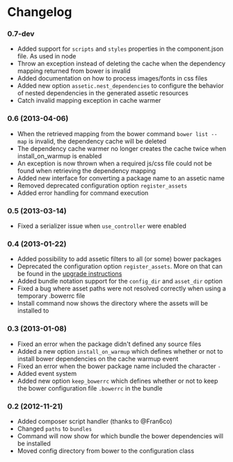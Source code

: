 Changelog
=========

### 0.7-dev

* Added support for ```scripts``` and ```styles``` properties in the component.json file. As used in node
* Throw an exception instead of deleting the cache when the dependency mapping returned from bower is invalid
* Added documentation on how to process images/fonts in css files
* Added new option `assetic.nest_dependencies` to configure the behavior of nested dependencies in the generated assetic resources
* Catch invalid mapping exception in cache warmer

### 0.6 (2013-04-06)

* When the retrieved mapping from the bower command ```bower list --map``` is invalid, the dependency cache will be deleted
* The dependency cache warmer no longer creates the cache twice when install_on_warmup is enabled
* An exception is now thrown when a required js/css file could not be found when retrieving the dependency mapping
* Added new interface for converting a package name to an assetic name
* Removed deprecated configuration option ```register_assets```
* Added error handling for command execution

### 0.5 (2013-03-14)

* Fixed a serializer issue when ```use_controller``` were enabled

### 0.4 (2013-01-22)

* Added possibility to add assetic filters to all (or some) bower packages
* Deprecated the configuration option ```register_assets```. More on that can be found in the [upgrade instructions](Upgrade.md)
* Added bundle notation support for the ```config_dir``` and ```asset_dir``` option
* Fixed a bug where asset paths were not resolved correctly when using a temporary .bowerrc file
* Install command now shows the directory where the assets will be installed to

### 0.3 (2013-01-08)

* Fixed an error when the package didn't defined any source files
* Added a new option ```install_on_warmup``` which defines whether or not to install bower dependencies on the cache warmup event
* Fixed an error when the bower package name included the character ```-```
* Added event system
* Added new option ```keep_bowerrc``` which defines whether or not to keep the bower configuration file ```.bowerrc``` in the bundle

### 0.2 (2012-11-21)

* Added composer script handler (thanks to @Fran6co)
* Changed ```paths``` to ```bundles```
* Command will now show for which bundle the bower dependencies will be installed
* Moved config directory from bower to the configuration class
